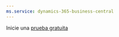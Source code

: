 ```yaml
---
ms.service: dynamics-365-business-central
---
```

Inicie una [prueba gratuita](https://go.microsoft.com/fwlink/?linkid=847861)
